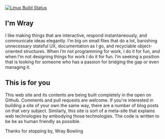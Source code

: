[![Linux Build Status](https://travis-ci.org/wraybowling/wraybowling.com.svg?branch=master)](https://travis-ci.org/wraybowling/wraybowling.com)

## I'm Wray
I like making things that are interactive, respond instantaneously, and communicate ideas elegantly. I’m big on small files that do a lot, banishing unnecessary stateful UX, documentation as I go, and recyclable object-oriented structures. When I’m not programming for work, I do it for fun, and when I’m not designing things for work I do it for fun. I’m seeking a position that is looking for someone who has a passion for bridging the gap or even managing it.

## This is for you
This web site and its contents are being built completely in the open on Github. Comments and pull requests are welcome. If you're interested in building a site of your own the same way, there are a number of blog posts on that very subject. Similarly, this site is sort of a meta-site that explains web technologies by embodying those technologies. The code is written to be be as human friendly as possible.



Thanks for stopping by,
Wray Bowling